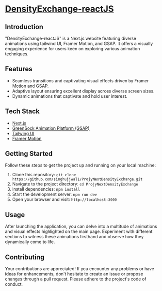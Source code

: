 # [DensityExchange-reactJS](https://jolly-moxie-2d358f.netlify.app/)

## Introduction

"DensityExchange-reactJS" is a Next.js website featuring diverse animations using tailwind UI, Framer Motion, and GSAP. It offers a visually engaging experience for users keen on exploring various animation techniques.

## Features

- Seamless transitions and captivating visual effects driven by Framer Motion and GSAP.
- Adaptive layout ensuring excellent display across diverse screen sizes.
- Dynamic animations that captivate and hold user interest.

## Tech Stack

- [Next.js](https://nextjs.org/)
- [GreenSock Animation Platform (GSAP)](https://greensock.com/gsap/)
- [Tailwing UI](https://tailwindcss.com/)
- [Framer Motion](https://www.framer.com/motion/)

## Getting Started

Follow these steps to get the project up and running on your local machine:

1. Clone this repository: `git clone https://github.com/singhujjwal1/ProjyNextDensityExchange.git`
2. Navigate to the project directory: `cd ProjyNextDensityExchange`
3. Install dependencies: `npm install`
4. Start the development server: `npm run dev`
5. Open your browser and visit: `http://localhost:3000`

## Usage

After launching the application, you can delve into a multitude of animations and visual effects highlighted on the main page. Experiment with different sections to witness these animations firsthand and observe how they dynamically come to life.

## Contributing

Your contributions are appreciated! If you encounter any problems or have ideas for enhancements, don't hesitate to create an issue or propose changes through a pull request. Please adhere to the project's code of conduct.
